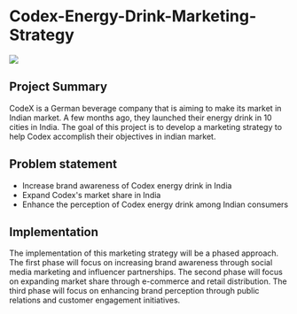 # Codex-Energy-Drink-Marketing-Strategy

![](Beverage-industry.png)

## Project Summary
CodeX is a German beverage company that is aiming to make its market in Indian market. 
A few months ago, they launched their energy drink in 10 cities in India.
The goal of this project is to develop a marketing strategy to help Codex accomplish their objectives in indian market.

## Problem statement

- Increase brand awareness of Codex energy drink in India
- Expand Codex's market share in India
- Enhance the perception of Codex energy drink among Indian consumers

## Implementation


The implementation of this marketing strategy will be a phased approach. The first phase will focus on increasing brand awareness through social media marketing and influencer partnerships. The second phase will focus on expanding market share through e-commerce and retail distribution. The third phase will focus on enhancing brand perception through public relations and customer engagement initiatives.





